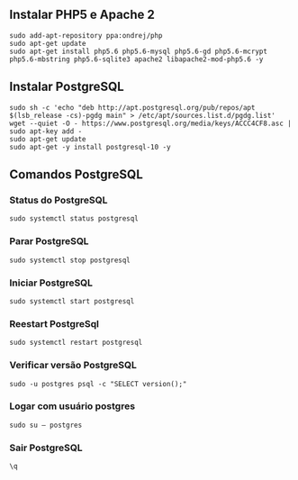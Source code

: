 ## Instalar PHP5 e Apache 2  
```
sudo add-apt-repository ppa:ondrej/php
sudo apt-get update
sudo apt-get install php5.6 php5.6-mysql php5.6-gd php5.6-mcrypt php5.6-mbstring php5.6-sqlite3 apache2 libapache2-mod-php5.6 -y
```

## Instalar PostgreSQL
`sudo sh -c 'echo "deb http://apt.postgresql.org/pub/repos/apt $(lsb_release -cs)-pgdg main" > /etc/apt/sources.list.d/pgdg.list'`  
`wget --quiet -O - https://www.postgresql.org/media/keys/ACCC4CF8.asc | sudo apt-key add -`  
`sudo apt-get update`  
`sudo apt-get -y install postgresql-10 -y`

## Comandos PostgreSQL
### Status do PostgreSQL
`sudo systemctl status postgresql`  
### Parar PostgreSQL
`sudo systemctl stop postgresql`  
### Iniciar PostgreSQL
`sudo systemctl start postgresql`  
### Reestart PostgreSql
`sudo systemctl restart postgresql`  
### Verificar versão PostgreSQL
`sudo -u postgres psql -c "SELECT version();"`  
### Logar com usuário postgres
`sudo su – postgres`  
### Sair PostgreSQL
`\q`  
